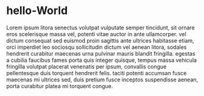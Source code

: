 # hello-World


Lorem ipsum litora senectus volutpat vulputate semper tincidunt, sit ornare eros scelerisque massa vel, potenti vitae auctor in ante ullamcorper. vel dictum consequat sed euismod proin sagittis ante ultrices habitasse etiam, orci imperdiet leo sociosqu sollicitudin dictum vel aenean litora, sodales hendrerit curabitur maecenas urna pulvinar mauris blandit fringilla. egestas a cubilia faucibus fames porta quis integer quisque, tempus massa vehicula fringilla volutpat placerat venenatis per ipsum, convallis congue pellentesque duis torquent hendrerit felis. taciti potenti accumsan fusce maecenas mi ultrices sed, duis pretium fusce inceptos suspendisse aenean, porta curabitur platea mi torquent congue. 
